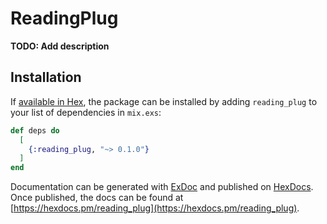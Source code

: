 # ReadingPlug

**TODO: Add description**

## Installation

If [available in Hex](https://hex.pm/docs/publish), the package can be installed
by adding `reading_plug` to your list of dependencies in `mix.exs`:

```elixir
def deps do
  [
    {:reading_plug, "~> 0.1.0"}
  ]
end
```

Documentation can be generated with [ExDoc](https://github.com/elixir-lang/ex_doc)
and published on [HexDocs](https://hexdocs.pm). Once published, the docs can
be found at [https://hexdocs.pm/reading_plug](https://hexdocs.pm/reading_plug).

